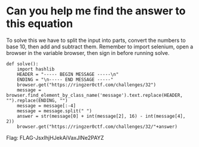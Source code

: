 # Can you help me find the answer to this equation

To solve this we have to split the input into parts, convert the numbers to base 10, then add and subtract them. Remember to import selenium, open a browser in the variable browser, then sign in before running solve.
```
def solve():
	import hashlib
	HEADER = "----- BEGIN MESSAGE -----\n"
	ENDING = "\n----- END MESSAGE -----"
	browser.get("https://ringzer0ctf.com/challenges/32")
	message = browser.find_element_by_class_name('message').text.replace(HEADER, "").replace(ENDING, "")
	message = message[:-4]
	message = message.split(" ")
	answer = str(message[0] + int(message[2], 16) - int(message[4], 2))
	browser.get("https://ringzer0ctf.com/challenges/32/"+answer)
```

Flag: FLAG-JsxIhjHJekAiVaxJlNe2PAYZ